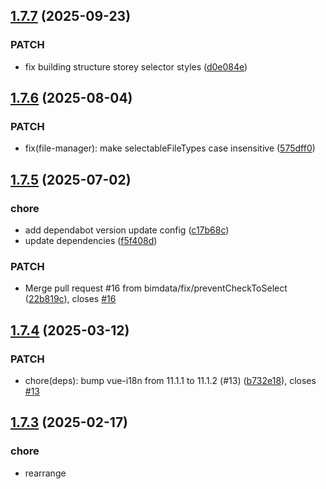 ## [1.7.7](https://github.com/bimdata/bimdata-components/compare/v1.7.6...v1.7.7) (2025-09-23)


### PATCH

* fix building structure storey selector styles ([d0e084e](https://github.com/bimdata/bimdata-components/commit/d0e084e7a8190870aacbcecf4d31328bb76ddb0d))

## [1.7.6](https://github.com/bimdata/bimdata-components/compare/v1.7.5...v1.7.6) (2025-08-04)


### PATCH

* fix(file-manager): make selectableFileTypes case insensitive ([575dff0](https://github.com/bimdata/bimdata-components/commit/575dff0b4897627ab96a5b26b681009b855bed37))

## [1.7.5](https://github.com/bimdata/bimdata-components/compare/v1.7.4...v1.7.5) (2025-07-02)


### chore

* add dependabot version update config ([c17b68c](https://github.com/bimdata/bimdata-components/commit/c17b68c37453b72e22333b6ae514a4cfcc3619ea))
* update dependencies ([f5f408d](https://github.com/bimdata/bimdata-components/commit/f5f408d86c7c976092aca74c776440af2d6e02d6))

### PATCH

* Merge pull request #16 from bimdata/fix/preventCheckToSelect ([22b819c](https://github.com/bimdata/bimdata-components/commit/22b819c26a616f524ff8b721d0afad9f213395ec)), closes [#16](https://github.com/bimdata/bimdata-components/issues/16)

## [1.7.4](https://github.com/bimdata/bimdata-components/compare/v1.7.3...v1.7.4) (2025-03-12)


### PATCH

* chore(deps): bump vue-i18n from 11.1.1 to 11.1.2 (#13) ([b732e18](https://github.com/bimdata/bimdata-components/commit/b732e18f1c1096618942b0905eff590465300f38)), closes [#13](https://github.com/bimdata/bimdata-components/issues/13)

## [1.7.3](https://github.com/bimdata/bimdata-components/compare/v1.7.2...v1.7.3) (2025-02-17)


### chore

* rearrange <script setup> in vue files ([25a1690](https://github.com/bimdata/bimdata-components/commit/25a169051ca4b33bd1c3b579a61ffb67bfbbf027))

### PATCH

* chore: update dependencies ([4880472](https://github.com/bimdata/bimdata-components/commit/48804720ba85ca77f8b40f064a08bd84cd4ebf9b))

## [1.7.2](https://github.com/bimdata/bimdata-components/compare/v1.7.1...v1.7.2) (2024-12-05)


### chore

* update dependencies ([242c67b](https://github.com/bimdata/bimdata-components/commit/242c67b67d7bdda91fc08a9ebbca9827e37c0bd6))

### PATCH

* fix(photosphere): add 'plan' prop to BIMDataPhotosphereBuilding ([47d6322](https://github.com/bimdata/bimdata-components/commit/47d632262c7490b25c594d396cc4f903d7643a55))

## [1.7.1](https://github.com/bimdata/bimdata-components/compare/v1.7.0...v1.7.1) (2024-11-21)


### PATCH

* fix: emit 'plan-sleected' when changing storey in photosphere building ([275a8df](https://github.com/bimdata/bimdata-components/commit/275a8dfb8afc9f7c90efae311d3e02af06a8929e))

# [1.7.0](https://github.com/bimdata/bimdata-components/compare/v1.6.7...v1.7.0) (2024-11-21)


### MINOR

* feat: photosphere building maker (#10) ([1b02b84](https://github.com/bimdata/bimdata-components/commit/1b02b8496bce73d3e3cd8f84407b13b114bace75)), closes [#10](https://github.com/bimdata/bimdata-components/issues/10)

## [1.6.7](https://github.com/bimdata/bimdata-components/compare/v1.6.6...v1.6.7) (2024-10-22)


### chore

* update release.config.js ([734094f](https://github.com/bimdata/bimdata-components/commit/734094f520981d501a9ae3525ec2e24823be14c9))

### PATCH

* chore: update dependencies ([a9eb21d](https://github.com/bimdata/bimdata-components/commit/a9eb21d00b8e1b7fe260d8037279b67c897e6b1c))

## [1.6.6](https://github.com/bimdata/bimdata-components/compare/v1.6.5...v1.6.6) (2024-09-13)


### PATCH

* chore: update peer dependencies ([6c6db5c](https://github.com/bimdata/bimdata-components/commit/6c6db5ca6781203af6f7f1c01439764242807e1e))

## [1.6.5](https://github.com/bimdata/bimdata-components/compare/v1.6.4...v1.6.5) (2024-09-13)


### PATCH

* feat: migrate BIMDataBuildingMaker to <script setup> style ([a8baaa9](https://github.com/bimdata/bimdata-components/commit/a8baaa9b20b84989536ae97b3fa63dbe342efd16))

## [1.6.4](https://github.com/bimdata/bimdata-components/compare/v1.6.3...v1.6.4) (2024-09-06)


### PATCH

* refactor: rewrite BIMDataSafeZoneModal with <script setup> ([978cb8a](https://github.com/bimdata/bimdata-components/commit/978cb8a91c7c72dbd0581a3becdb3768809dadb9))

## [1.6.3](https://github.com/bimdata/bimdata-components/compare/v1.6.2...v1.6.3) (2024-08-27)


### PATCH

* fix(files-manager): fix pdf page seletion ([ee096f0](https://github.com/bimdata/bimdata-components/commit/ee096f0ef0bfc78bbd2651eda160e0c4c1f633f6))

## [1.6.2](https://github.com/bimdata/bimdata-components/compare/v1.6.1...v1.6.2) (2024-07-24)


### PATCH

* chore: update dependencies ([ab2ec44](https://github.com/bimdata/bimdata-components/commit/ab2ec44730477cb0aa4ae4ad9cc4a0f9fbf0ee2e))

## [1.6.1](https://github.com/bimdata/bimdata-components/compare/v1.6.0...v1.6.1) (2024-07-02)


### PATCH

* fix(photosphere): allow to hide radio buttons via 'selectable' prop ([8bdce12](https://github.com/bimdata/bimdata-components/commit/8bdce1272138d07c11705b287f306fe8ad0560f7))

# [1.6.0](https://github.com/bimdata/bimdata-components/compare/v1.5.0...v1.6.0) (2024-06-20)


### chore

* update dependencies [skip ci] ([ddbe2a7](https://github.com/bimdata/bimdata-components/commit/ddbe2a784c6955afecc85b3b091efa3ac38c1b97))

### MINOR

* feat: add Photosphere Building component ([495224b](https://github.com/bimdata/bimdata-components/commit/495224be1751ab82bf594b72fc59a1a81c89bf54))

# [1.5.0](https://github.com/bimdata/bimdata-components/compare/v1.4.10...v1.5.0) (2024-05-31)


### MINOR

* feat: add highlightedId and selectedId models to meta-building structure component ([44aabbd](https://github.com/bimdata/bimdata-components/commit/44aabbdaa14aff01a778c5711b7cde2b49a08028))

## [1.4.10](https://github.com/bimdata/bimdata-components/compare/v1.4.9...v1.4.10) (2024-05-17)


### PATCH

* fix(file-manager): use watchEffect to compute files list (#6) ([b04106d](https://github.com/bimdata/bimdata-components/commit/b04106d3dce2c83391d592416c22f343bf260291)), closes [#6](https://github.com/bimdata/bimdata-components/issues/6)

## [1.4.9](https://github.com/bimdata/bimdata-components/compare/v1.4.8...v1.4.9) (2024-05-16)


### PATCH

* Fix & redesign SafeZoneModal component ([8fb5c3d](https://github.com/bimdata/bimdata-components/commit/8fb5c3d36cc02f27bbd1cc9cca105a29b098d7ae))

## [1.4.8](https://github.com/bimdata/bimdata-components/compare/v1.4.7...v1.4.8) (2024-04-24)


### PATCH

* fix(meat-building): properly load initial selected storey ([32024d7](https://github.com/bimdata/bimdata-components/commit/32024d7cb1b7da6f09db3551c54eedb7aa21b444))

## [1.4.7](https://github.com/bimdata/bimdata-components/compare/v1.4.6...v1.4.7) (2024-04-24)


### PATCH

* fix(meta-building): improve storey-selector + disable empty root nodes ([ff8c28b](https://github.com/bimdata/bimdata-components/commit/ff8c28badef7e3f5079873f282f672807ed693b8))

## [1.4.6](https://github.com/bimdata/bimdata-components/compare/v1.4.5...v1.4.6) (2024-04-23)


### PATCH

* fix(plugin): handle no params properly ([b5b70e9](https://github.com/bimdata/bimdata-components/commit/b5b70e958a82ab970df17a89c583cb401655bd02))

## [1.4.5](https://github.com/bimdata/bimdata-components/compare/v1.4.4...v1.4.5) (2024-04-19)


### PATCH

* fix(meta-building): fetch model storeys from API ([c3746bf](https://github.com/bimdata/bimdata-components/commit/c3746bf4e0559a8099af4ff61dde57289457f782))

## [1.4.4](https://github.com/bimdata/bimdata-components/compare/v1.4.3...v1.4.4) (2024-04-19)


### PATCH

* fix(meta-building): use apiClient to fetch model zones ([c8f1208](https://github.com/bimdata/bimdata-components/commit/c8f1208a57f211d9b034971b29aff4c0ac8003ae))

## [1.4.3](https://github.com/bimdata/bimdata-components/compare/v1.4.2...v1.4.3) (2024-04-18)


### PATCH

* feat(meta-building): add selectable prop to meta-building-structure + refactor internal state management ([19b9e0e](https://github.com/bimdata/bimdata-components/commit/19b9e0e999ea01dff21c3be549756fc9de41762e))

## [1.4.2](https://github.com/bimdata/bimdata-components/compare/v1.4.1...v1.4.2) (2024-04-17)


### PATCH

* fix(building-maker): import watch from vue ([8c90242](https://github.com/bimdata/bimdata-components/commit/8c9024263e54f662e7c05cc5afa770061441ca1a))

## [1.4.1](https://github.com/bimdata/bimdata-components/compare/v1.4.0...v1.4.1) (2024-04-17)


### PATCH

* fix(building-maker): watch model prop ([d937897](https://github.com/bimdata/bimdata-components/commit/d9378977df58acbbc77a6b57c9ffbc3c4dad9fe1))

# [1.4.0](https://github.com/bimdata/bimdata-components/compare/v1.3.3...v1.4.0) (2024-04-17)


### MINOR

* feat: add meta-buiding components (#4) ([4a18d6d](https://github.com/bimdata/bimdata-components/commit/4a18d6d01939a78c6c713095456a9acbb65e83f7)), closes [#4](https://github.com/bimdata/bimdata-components/issues/4)

## [1.3.3](https://github.com/bimdata/bimdata-components/compare/v1.3.2...v1.3.3) (2024-03-21)


### PATCH

* fix(file-manager): prevent loading files from being selected (#2) ([743fa9b](https://github.com/bimdata/bimdata-components/commit/743fa9bb089abe4347b74488b0c2f44d26373d83)), closes [#2](https://github.com/bimdata/bimdata-components/issues/2)

## [1.3.2](https://github.com/bimdata/bimdata-components/compare/v1.3.1...v1.3.2) (2024-01-09)


### chore

* update readme ([6b7d66c](https://github.com/bimdata/bimdata-components/commit/6b7d66c9c51d5f3afc0e51c75adbfe0551f553f1))

### ci

* fix minor version node ([1eb33fe](https://github.com/bimdata/bimdata-components/commit/1eb33fe784c9019cf8da0a9651a5c9840a5252c0))
* use common runners ([ba943f5](https://github.com/bimdata/bimdata-components/commit/ba943f5c9b2ef17c170254de883474c7fd115ad7))

### PATCH

* fix(deps): avoid peer deps errors with npm install ([5e05ca2](https://github.com/bimdata/bimdata-components/commit/5e05ca2a360efbb3aef46439e74273fe2fdad39d))

## [1.3.1](https://github.com/bimdata/bimdata-components/compare/v1.3.0...v1.3.1) (2023-08-24)


### PATCH

* fix: BIMDataFilesManager pdf page selector styles ([e5b7ca0](https://github.com/bimdata/bimdata-components/commit/e5b7ca0d3d1e731ff025b8940210746e383426ba))

# [1.3.0](https://github.com/bimdata/bimdata-components/compare/v1.2.1...v1.3.0) (2023-08-16)


### MINOR

* feat: add BIMDataGuidedTour component ([6f597c6](https://github.com/bimdata/bimdata-components/commit/6f597c605baa06772e2cf41c17a56e2eafd1df8e))

## [1.2.1](https://github.com/bimdata/bimdata-components/compare/v1.2.0...v1.2.1) (2023-08-16)


### PATCH

* fix: pdf page selection modification ([ac2c7be](https://github.com/bimdata/bimdata-components/commit/ac2c7be51a4c60229a5fd9853887271136525ffe))

# [1.2.0](https://github.com/bimdata/bimdata-components/compare/v1.1.1...v1.2.0) (2023-08-16)


### MINOR

* feat: display pdf page selection in file manager ([33a5aa1](https://github.com/bimdata/bimdata-components/commit/33a5aa1a5067cd649dd2e533e001bc4ca40500aa))

## [1.1.1](https://github.com/bimdata/bimdata-components/compare/v1.1.0...v1.1.1) (2023-08-11)


### PATCH

* Merge pull request #1 from bimdata/fix/use-standalone-icons ([e217667](https://github.com/bimdata/bimdata-components/commit/e21766773e4fa44dff85e7bf72014253efe1f870)), closes [#1](https://github.com/bimdata/bimdata-components/issues/1)

# [1.1.0](https://github.com/bimdata/bimdata-components/compare/v1.0.6...v1.1.0) (2023-08-09)


### MINOR

* use projectsBySpace as peer dependency ([182e64c](https://github.com/bimdata/bimdata-components/commit/182e64c5e17852eaedd8e37a91e96749aae0f87f))

## [1.0.6](https://github.com/bimdata/bimdata-components/compare/v1.0.5...v1.0.6) (2023-07-04)


### PATCH

* fix: remove explicit DS import in components ([d269fb3](https://github.com/bimdata/bimdata-components/commit/d269fb3651bdd62dad88e5553cccda170c14bebf))

## [1.0.5](https://github.com/bimdata/bimdata-components/compare/v1.0.4...v1.0.5) (2023-07-04)


### PATCH

* fix: apply migration changes ([25492cf](https://github.com/bimdata/bimdata-components/commit/25492cf6b55c17428348a4d728a0d9ebbf18469f))

## [1.0.4](https://github.com/bimdata/bimdata-components/compare/v1.0.3...v1.0.4) (2023-07-04)


### PATCH

* fix(pkg): add index.js to package files ([713e376](https://github.com/bimdata/bimdata-components/commit/713e376d34dff159787192a43a2666e5afcbfd6e))

## [1.0.3](https://github.com/bimdata/bimdata-components/compare/v1.0.2...v1.0.3) (2023-07-04)


### PATCH

* chore(pkg): remove private field in pakcage.json ([aeddac8](https://github.com/bimdata/bimdata-components/commit/aeddac8d136743b94028033394f1ba028d3258ba))

## [1.0.2](https://github.com/bimdata/bimdata-components/compare/v1.0.1...v1.0.2) (2023-07-04)


### PATCH

* chore(pkg): set private to false in package.json ([55b74af](https://github.com/bimdata/bimdata-components/commit/55b74af9f398848a243b53b4a6ae8788b4f67db7))

## [1.0.1](https://github.com/bimdata/bimdata-components/compare/v1.0.0...v1.0.1) (2023-07-04)


### PATCH

* chore(pkg): add main field to package.json ([22cd77b](https://github.com/bimdata/bimdata-components/commit/22cd77baad8e285bc2cd6556eb50aaafe7f66fd4))

# 1.0.0 (2023-06-30)


### MINOR

* chore: remove app + rearrange src + add semantic release config ([e9a4a8f](https://github.com/bimdata/bimdata-components/commit/e9a4a8f630d1e16403ef9bff34f84397c7672537))
